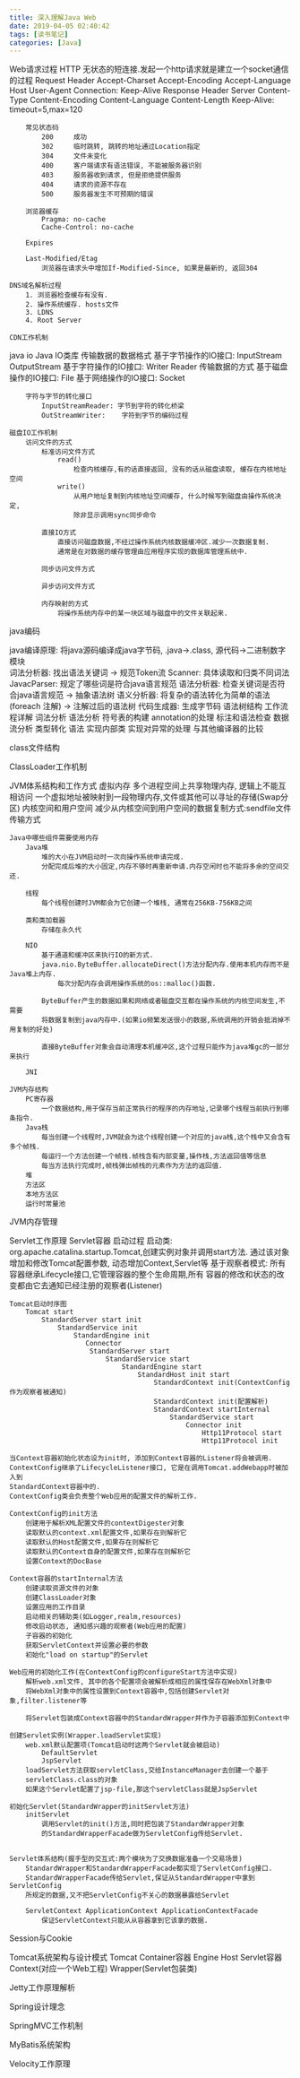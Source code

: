```yaml
---
title: 深入理解Java Web
date: 2019-04-05 02:40:42
tags: [读书笔记]
categories: [Java]
---
```

Web请求过程
    HTTP 无状态的短连接.发起一个http请求就是建立一个socket通信的过程
        Request Header
            Accept-Charset
            Accept-Encoding
            Accept-Language
            Host
            User-Agent
            Connection: Keep-Alive
        Response Header
            Server
            Content-Type
            Content-Encoding
            Content-Language
            Content-Length
            Keep-Alive: timeout=5,max=120


        常见状态码
            200     成功
            302     临时跳转, 跳转的地址通过Location指定
            304     文件未变化
            400     客户端请求有语法错误, 不能被服务器识别
            403     服务器收到请求, 但是拒绝提供服务
            404     请求的资源不存在
            500     服务器发生不可预期的错误

        浏览器缓存
            Pragma: no-cache
            Cache-Control: no-cache

        Expires

        Last-Modified/Etag
            浏览器在请求头中增加If-Modified-Since, 如果是最新的, 返回304

    DNS域名解析过程
        1. 浏览器检查缓存有没有.
        2. 操作系统缓存. hosts文件
        3. LDNS
        4. Root Server

    CDN工作机制


java io
    Java IO类库
        传输数据的数据格式
            基于字节操作的IO接口:    InputStream OutputStream
            基于字符操作的IO接口:    Writer Reader
        传输数据的方式
            基于磁盘操作的IO接口:    File
            基于网络操作的IO接口:    Socket

        字符与字节的转化接口
            InputStreamReader: 字节到字符的转化桥梁
            OutStreamWriter:    字符到字节的编码过程

    磁盘IO工作机制
        访问文件的方式
            标准访问文件方式
                read()
                    检查内核缓存,有的话直接返回, 没有的话从磁盘读取, 缓存在内核地址空间
                write()
                    从用户地址复制到内核地址空间缓存, 什么时候写到磁盘由操作系统决定,
                    除非显示调用sync同步命令

            直接IO方式
                直接访问磁盘数据,不经过操作系统内核数据缓冲区.减少一次数据复制.
                通常是在对数据的缓存管理由应用程序实现的数据库管理系统中.

            同步访问文件方式

            异步访问文件方式

            内存映射的方式
                将操作系统内存中的某一块区域与磁盘中的文件关联起来.




java编码


java编译原理:  将java源码编译成java字节码, .java->.class, 源代码->二进制数字
    模块  
        词法分析器:  找出语法关键词 -> 规范Token流
            Scanner: 具体读取和归类不同词法
            JavacParser: 规定了哪些词是符合java语言规范
        语法分析器:  检查关键词是否符合java语言规范 -> 抽象语法树
        语义分析器:  将复杂的语法转化为简单的语法(foreach 注解) -> 注解过后的语法树
        代码生成器:  生成字节码
    语法树结构
    工作流程详解
        词法分析
        语法分析
        符号表的构建
        annotation的处理
        标注和语法检查
        数据流分析
        类型转化
        语法
    实现内部类
    实现对异常的处理
    与其他编译器的比较


class文件结构


ClassLoader工作机制


JVM体系结构和工作方式
    虚拟内存
        多个进程空间上共享物理内存, 逻辑上不能互相访问
        一个虚拟地址被映射到一段物理内存,文件或其他可以寻址的存储(Swap分区)
    内核空间和用户空间
        减少从内核空间到用户空间的数据复制方式:sendfile文件传输方式

    Java中哪些组件需要使用内存
        Java堆
            堆的大小在JVM启动时一次向操作系统申请完成.
            分配完成后堆的大小固定,内存不够时再重新申请.内存空闲时也不能将多余的空间交还.

        线程
            每个线程创建时JVM都会为它创建一个堆栈, 通常在256KB-756KB之间

        类和类加载器
            存储在永久代

        NIO
            基于通道和缓冲区来执行IO的新方式.
            java.nio.ByteBuffer.allocateDirect()方法分配内存.使用本机内存而不是Java堆上内存.
                每次分配内存会调用操作系统的os::malloc()函数.

            ByteBuffer产生的数据如果和网络或者磁盘交互都在操作系统的内核空间发生,不需要
            将数据复制到java内存中.(如果io频繁发送很小的数据,系统调用的开销会抵消掉不用复制的好处)

            直接ByteBuffer对象会自动清理本机缓冲区,这个过程只能作为java堆gc的一部分来执行

        JNI

    JVM内存结构
        PC寄存器
            一个数据结构,用于保存当前正常执行的程序的内存地址,记录哪个线程当前执行到哪条指令.
        Java栈
            每当创建一个线程时,JVM就会为这个线程创建一个对应的java栈,这个栈中又会含有多个帧栈.
            每运行一个方法创建一个帧栈.帧栈含有内部变量,操作栈,方法返回值等信息
            每当方法执行完成时,帧栈弹出帧栈的元素作为方法的返回值.
        堆
        方法区
        本地方法区
        运行时常量池

JVM内存管理


Servlet工作原理
    Servlet容器
        启动过程
            启动类: org.apache.catalina.startup.Tomcat,创建实例对象并调用start方法.
                通过该对象增加和修改Tomcat配置参数, 动态增加Context,Servlet等
            基于观察者模式: 所有容器继承Lifecycle接口,它管理容器的整个生命周期,所有
                容器的修改和状态的改变都由它去通知已经注册的观察者(Listener)

    Tomcat启动时序图
        Tomcat start
            StandardServer start init
                StandardService init
                    StandardEngine init
                       Connector
                        StandardServer start
                            StandardService start
                                StandardEngine start
                                    StandardHost init start
                                        StandardContext init(ContextConfig作为观察者被通知)
                                        StandardContext init(配置解析)
                                        StandardContext startInternal
                                            StandardService start
                                                Connector init
                                                    Http11Protocol start
                                                    Http11Protocol init

    当Context容器初始化状态设为init时, 添加到Context容器的Listener将会被调用.
    ContextConfig继承了LifecycleListener接口, 它是在调用Tomcat.addWebapp时被加入到
    StandardContext容器中的.
    ContextConfig类会负责整个Web应用的配置文件的解析工作.

    ContextConfig的init方法
        创建用于解析XML配置文件的contextDigester对象
        读取默认的context.xml配置文件,如果存在则解析它
        读取默认的Host配置文件,如果存在则解析它
        读取默认的Context自身的配置文件,如果存在则解析它
        设置Context的DocBase

    Context容器的startInternal方法
        创建读取资源文件的对象
        创建ClassLoader对象
        设置应用的工作目录
        启动相关的辅助类(如Logger,realm,resources)
        修改启动状态, 通知感兴趣的观察者(Web应用的配置)
        子容器的初始化
        获取ServletContext并设置必要的参数
        初始化"load on startup"的Servlet

    Web应用的初始化工作(在ContextConfig的configureStart方法中实现)
        解析web.xml文件, 其中的各个配置项会被解析成相应的属性保存在WebXml对象中
        将WebXml对象中的属性设置到Context容器中,包括创建Servlet对象,filter.listener等

        将Servlet包装成Context容器中的StandardWrapper并作为子容器添加到Context中

    创建Servlet实例(Wrapper.loadServlet实现)
        web.xml默认配置项(Tomcat启动时这两个Servlet就会被启动)
            DefaultServlet
            JspServlet
        loadServlet方法获取servletClass,交给InstanceManager去创建一个基于
        servletClass.class的对象
        如果这个Servlet配置了jsp-file,那这个servletClass就是JspServlet

    初始化Servlet(StandardWrapper的initServlet方法)
        initServlet
            调用Servlet的init()方法,同时把包装了StandardWrapper对象
            的StandardWrapperFacade做为ServletConfig传给Servlet.


    Servlet体系结构(握手型的交互式:两个模块为了交换数据准备一个交易场景)
        StandardWrapper和StandardWrapperFacade都实现了ServletConfig接口.
        StandardWrapperFacade传给Servlet,保证从StandardWrapper中拿到ServletConfig
        所规定的数据,又不把ServletConfig不关心的数据暴露给Servlet

        ServletContext ApplicationContext ApplicationContextFacade
            保证ServletContext只能从从容器拿到它该拿的数据.




Session与Cookie


Tomcat系统架构与设计模式
    Tomcat
        Container容器
            Engine
                Host
                    Servlet容器
                        Context(对应一个Web工程)
                            Wrapper(Servlet包装类)

Jetty工作原理解析


Spring设计理念


SpringMVC工作机制


MyBatis系统架构


Velocity工作原理
